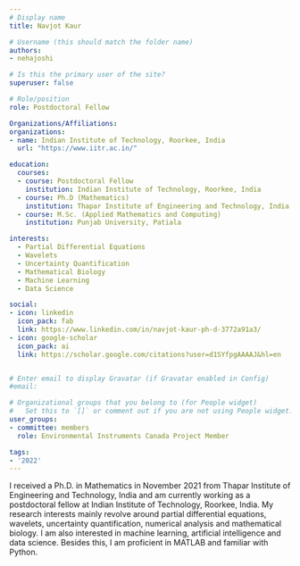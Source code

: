 ```yaml
---
# Display name
title: Navjot Kaur

# Username (this should match the folder name)
authors:
- nehajoshi

# Is this the primary user of the site?
superuser: false

# Role/position
role: Postdoctoral Fellow

Organizations/Affiliations:
organizations:
- name: Indian Institute of Technology, Roorkee, India
  url: "https://www.iitr.ac.in/"

education:
  courses:
  - course: Postdoctoral Fellow
    institution: Indian Institute of Technology, Roorkee, India
  - course: Ph.D (Mathematics)
    institution: Thapar Institute of Engineering and Technology, India
  - course: M.Sc. (Applied Mathematics and Computing)
    institution: Punjab University, Patiala

interests:
  - Partial Differential Equations
  - Wavelets
  - Uncertainty Quantification
  - Mathematical Biology
  - Machine Learning
  - Data Science

social:
- icon: linkedin
  icon_pack: fab
  link: https://www.linkedin.com/in/navjot-kaur-ph-d-3772a91a3/
- icon: google-scholar
  icon_pack: ai
  link: https://scholar.google.com/citations?user=d1SYfpgAAAAJ&hl=en


# Enter email to display Gravatar (if Gravatar enabled in Config)
#email:

# Organizational groups that you belong to (for People widget)
#   Set this to `[]` or comment out if you are not using People widget.
user_groups:
- committee: members
  role: Environmental Instruments Canada Project Member

tags:
- '2022'
---
```

I received a Ph.D. in Mathematics in November 2021 from Thapar Institute of
Engineering and Technology, India and am currently working as a postdoctoral
fellow at Indian Institute of Technology, Roorkee, India. My research interests
mainly revolve around partial differential equations, wavelets, uncertainty
quantification, numerical analysis and mathematical biology. I am also
interested in machine learning, artificial intelligence and data science.
Besides this, I am proficient in MATLAB and familiar with Python.
